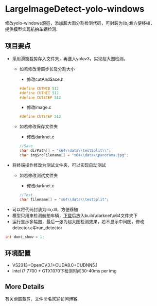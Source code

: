 LargeImageDetect-yolo-windows
===============
修改yolo-windows[源码](https://github.com/AlexeyAB/darknet)，添加超大图分割检测代码，可封装为lib,dll方便移植，提供模型实现航拍车辆检测.

项目要点
--------
* 采用滑窗裁剪存入文件夹，再送入yolov3，实现超大图检测。
	* 如若修改滑窗步长及分割大小
		* 修改cutAndSace.h

		```C++
		#define CUTWID 512
		#define CUTHEI 512
		#define CUTSTEP 512
		```
		* 修改image.c
		```C++
		#define CUTSTEP 512
		```	
	* 如若修改保存文件夹
		* 修改darknet.c

		```C++
		//Save
		char dirPath[] = "x64\\data\\testSplit\\";
		char imgSrcFilename[] = "x64\\data\\panorama.jpg";
		```		
* 将终端操作修改为测试文件夹，可以实现自动测试
	* 如若修改测试文件夹
		* 修改darknet.c
		
		```C++
		//Test
		char filename[] = "x64\\data\\testSplit";
		```
* 可以将代码封装为lib,dll，方便移植
* 模型只用来检测航拍车辆，[下载](https://pan.baidu.com/s/1VoOpBiWfq2DWsn7kMTZZiw)后放入build\darknet\x64文件夹下
* 运行显示多幅图，最后一张为超大图检测效果，若不显示中间图，修改detector.c中run_detector

```C++
int dont_show = 1;
```


环境配置
--------
* VS2013+OpenCV3.1+CUDA8.0+CUDNN5.1
* Intel i7 7700 + GTX1070下检测时间30-40ms per img

More Details
-------------
有关滑窗裁剪，文件命名欢迎访问[博客](https://www.cnblogs.com/qinguoyi/p/8507803.html).
